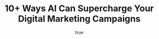 ---
id: 1
title: "10+ Ways AI Can Supercharge Your Digital Marketing Campaigns" 
desc: "In today's aggressive online markets staying one step ahead of competitors has become critical for businesses of all kinds. Artificial intelligence (AI) is no longer a futuristic concept; it has arrived, altering the way marketers do business and giving better, faster, and more effective results. Artificial intelligence solutions are transforming digital marketing strategies by automating time-consuming procedures and providing tailored interactions and powerful insights."
subdesc: "If you want to grow your efforts, enhance efficiency, and maximize ROI, here are 10+ ways AI may boost your digital marketing efforts:"
titleOne: "1. AI-Powered Data Analysis for Smarter Decisions"
descOne: "AI programs can analyze large amounts of data in real time, providing actionable insights that people would need weeks to comprehend. By analyzing customer behavior, preferences, and market trends, AI empowers marketers to make decisions based on data that optimize campaign performance.
Example technologies include Google Analytics (AI Insights), Tableau, and IBM Watson Analytics."
titleTwo: "2. Personalized Customer Experiences at Scale"
descTwo: "AI algorithms may utilize user data to provide extremely specific content, offers, and suggestions. From dynamic website content to customized email campaigns, AI ensures every customer interaction feels highly relevant and engaging.
Real-world example: Netflix uses AI to recommend customized content, which increases client happiness and retention."
toolsTwo: "Tools: HubSpot, Adobe Sensei, Dynamic Yield."
titleThree: "3. Chatbots for Instant and Efficient Customer Support"
descThree: "AI-powered chatbots offer service around the clock, responding to frequent client questions right away. This improves the user experience, reduces bounce rates, and opens up human resources for more challenging duties. Chatbots can also qualify leads and guide clients through the purchasing process."
toolsThree: "Popular tools include ChatGPT, Drift, Intercom, and Zendesk."
titleFour: "4. Content Creation and Optimization"
descFour: "AI tools help generate high-quality, SEO-optimized content quickly. They generate blogs, social media posts, ad text, and video scripts while focusing on keywords and viewer intent. AI algorithms can also suggest content enhancements for better visibility."
toolsFour: "Example tools include Jasper AI, Copy.ai, Grammarly, and Surfer SEO."
titleFive: " 5. AI in SEO: Smarter Rankings and Optimization"
descFive: "AI-powered SEO tools improve your content, perform in-depth competitor analysis, and make practical suggestions to boost ranks. AI helps simplify SEO procedures, from keyword research to on-page optimization and technical improvements."
toolsFive: "Top tools include SEMrush, Ahrefs, Moz, and BrightEdge."
tipFive: "Bonus Tip: Optimize your voice searches with AI by focusing on conversational, longtail keywords to grab voice assistant traffic."
titleSix: "6. Predictive Analytics for Better Campaign Results"
descSix: "AI utilizes historical data to predict customer behavior, advertising performance, and future trends. Predictive analytics enables marketers to anticipate market shifts, optimize budgets, and reach the appropriate audience at the right moment."
useSix: "Use Case: Forecasting product recommendations or customer churn."
toolsSix: "Salesforce Einstein, RapidMiner, and Microsoft Azure Machine Learning are three tools."
titleSeven: "7. Automated and Personalized Email Marketing"
descSeven: "AI improves email marketing by automating workflows and personalizing campaigns. Artificial intelligence may organize email lists, send automated messages depending on user activity, and optimize subject lines to increase open rates."
toolsSeven: "Popular platforms include Mailchimp, HubSpot, ActiveCampaign, and SendinBlue."

titleEight: "8. AI-Powered Ad Campaigns for Maximum ROI"
descEight: "AI improves ad campaigns by optimizing ad targeting, automating bidding techniques, and assessing performance metrics. Dynamic AI optimization ensures that ads are displayed to the correct audience at the right moment, increasing conversions while decreasing ad spend."
toolsEight: "Example tools include Google Ads Smart Bidding, Facebook Ads AI, and AdRoll."

titleNine: "9. Social Media Management and Analytics"
descNine: "AI solutions make social media administration easier by scheduling postings, monitoring engagement, and providing actionable insights. They recommend the optimum times to post, find hot material, and can even automate responses to increase audience interaction"
toolsNine: "Example tools include Hootsuite, Buffer, Sprout Social, and Lately.ai."

titleTen : "10. Influencer Marketing Made Smarter"
descTen: "AI simplifies influencer marketing by identifying the right influencers based on engagement rates, audience demographics, and relevance to your brand. AI systems also track influencer performance to ensure ROI-driven cooperation."
toolsTen: "Example tools include Upfluence, AspireIQ, and Socialbakers."

titlEleven: "11. AI-Powered Video Marketing"
descEleven: "Video content dominates the digital landscape, and AI tools make video creation and optimization easier. AI may automate video editing, create subtitles, and personalize video material for specific audiences."
toolsEleven: "Example tools include Pictory, Synthesia, and VidIQ."

titleTwelve: "12. Sentiment Analysis to Understand Customer Feedback"
descTwelve: "AI-powered sentiment analysis solutions use internet reviews, social media comments, and polls to evaluate customer sentiment. This allows organizations to better analyze customer sentiment, increase happiness, and fine-tune their marketing."
toolsTwelve: "Popular tools include MonkeyLearn, BrandWatch, and Talkwalker."

titleThirteen: "13. Improved Audience Segmentation and Lead Scoring"
descThirteen: "AI automates audience segmentation by studying behaviors, demographics, and purchasing histories in order to successfully target specific client segments. AI can also assess leads, identifying high-quality prospects for targeted nurturing campaigns."
toolsThirteen: "Tools include Marketo, HubSpot, and Salesforce."

titleFourteen: "15. Voice Search Optimization"
descFourteen: "Voice search is affecting SEO as more people use voice assistants such as Siri, Alexa, and Google Assistant. Businesses may use AI tools to optimize content for natural language inquiries and enhance visibility in voice search results."
tipFourteen: "Tip: Concentrate on conversational buzzwords and addressing particular inquiries."

titleConclusion: "Final Thoughts: Why AI is the Future of Digital Marketing"
descConclusion: "AI is no longer an option for firms looking to succeed in digital marketing; it is a need. AI enables marketers to achieve better outcomes faster by automating operations, providing hyperpersonalized experiences, and optimizing ad spend.
Integrating AI-powered solutions into your marketing initiatives allows you to gain powerful insights, increase productivity, and stay ahead of competition."

actionCall: "Are you ready to take the next step? Explore our AI-Based Digital Marketing Course to get hands-on experience with the most recent technologies and approaches. Begin your journey to AI-driven prosperity today!"

blockquote: ""
authorId: 1

authorImg: "/images/testimonial/testimonial-7.jpg"
addImgOne: "/images/blog/blog-bl-02.jpg"
addImgTwo: "/images/blog/blog-bl-02.jpg"
name: "Christin P J"
position: " Digital Marketing"
imgPoster: [
   {
          galleryImg: "/images/blog/blog-single-03.png"
        },
        {
          galleryImg: "/images/blog/blog-single-04.png"
        }
]
caption: ""
linkOne: ""
linkTwo: ""
linkThree: ""
quote: "AI is no longer optional for businesses aiming to thrive in digital marketing—it is a necessity. From automating tasks to delivering hyper-personalized experiences and optimizing ad spend, AI helps marketers achieve better results faster."
city: ""

thumbnail: {
	large: "/images/blog/blog-single-03.png" 
}
categories: ["News"]
publishedAt: "Nov 27 2024"
readingTime: "10 min read"
likes: "2"
gallery: [
        {
          galleryImg: "/images/blog/blog-gallery-01.jpg"
        },
        {
          galleryImg: "/images/blog/blog-gallery-02.jpg"
        },
        {
          galleryImg: "/images/blog/blog-gallery-03.jpg"
        }
]
tags: ["Education", "Life Style", "React","Javascript","Web App","Application"]
social: [
  {
    icon: "feather-facebook",
    url: "https://www.facebook.com"
  },
  {
    icon: "feather-instagram",
    url: "#"
  },
  {
    icon: "feather-linkedin",
    url: "https://www.linkedin.com"
  }
]
author: [
    {
          name: "Christin P J",
          img: "/images/testimonial/testimonial-4.jpg",
          about: "Sr. UX Designer",
          info: "At 29 years old, my favorite compliment is being told that I look like my mom. Seeing myself in her image, like this daughter up top.",
          social: [
            {
              icon: "feather-facebook",
              url: "https://www.facebook.com"
            },
            {
              icon: "feather-instagram",
              url: "#"
            },
            {
              icon: "feather-linkedin",
              url: "https://www.linkedin.com"
            }
          ]
    }
]
comment: [
        {
          name: "Cameron Williamson",
          img: "/images/testimonial/testimonial-1.jpg",
          date: "Nov 23, 2018 at 12:23 pm",
          desc: "",
          children": [
            {
              name: "John Due",
              img: "/images/testimonial/testimonial-2.jpg",
              date: "Nov 23, 2018 at 12:23 pm",
              desc: ""
            }
          ]
        },
        {
          name: "Rainbown Shuvo",
          img: "/images/testimonial/testimonial-3.jpg",
          date: "Nov 23, 2018 at 12:23 pm",
          desc: "",
        }
]

---